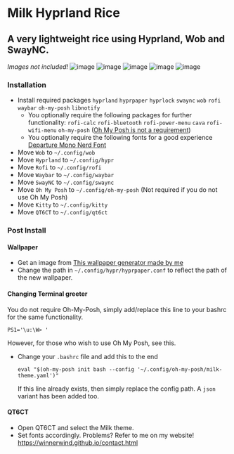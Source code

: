 # Milk Hyprland Rice
## A very lightweight rice using Hyprland, Wob and SwayNC.
*Images not included!*
![image](https://github.com/user-attachments/assets/f840ba2d-ff7e-44de-9ce3-a099fe621974)
![image](https://github.com/user-attachments/assets/a418a941-b6ab-4445-a0c5-dc89fe4ac9f5)
![image](https://github.com/user-attachments/assets/b751d296-ca02-4f49-9dc0-1889c3457db6)
![image](https://github.com/user-attachments/assets/3e3d178d-c08e-4733-9891-2d20f2d93f54)
![image](https://github.com/user-attachments/assets/a8ff453e-e46b-4783-b215-5b4f5243cff4)

### Installation
- Install required packages `hyprland` `hyprpaper` `hyprlock` `swaync` `wob` `rofi` `waybar` `oh-my-posh` `libnotify`
    - You optionally require the following packages for further functionality: `rofi-calc` `rofi-bluetooth` `rofi-power-menu` `cava` `rofi-wifi-menu` `oh-my-posh` ([Oh My Posh is not a requirement](#changing-terminal-greeter))
    - You optionally require the following fonts for a good experience [Departure Mono Nerd Font](https://github.com/ryanoasis/nerd-fonts/releases/download/v3.3.0/DepartureMono.zip)
- Move `Wob` to `~/.config/wob`
- Move `Hyprland` to `~/.config/hypr`
- Move `Rofi` to `~/.config/rofi`
- Move `Waybar` to `~/.config/waybar`
- Move `SwayNC` to `~/.config/swaync`
- Move `Oh My Posh` to `~/.config/oh-my-posh` (Not required if you do not use Oh My Posh)
- Move `Kitty` to `~/.config/kitty`
- Move `QT6CT` to `~/.config/qt6ct`

### Post Install
#### Wallpaper
- Get an image from [This wallpaper generator made by me](https://winnerwind.itch.io/mobmwg)
- Change the path in `~/.config/hypr/hyprpaper.conf` to reflect the path of the new wallpaper.
#### Changing Terminal greeter
You do not require Oh-My-Posh, simply add/replace this line to your bashrc for the same functionality.
```
PS1='\u:\W> '
```
However, for those who wish to use Oh My Posh, see this.
- Change your `.bashrc` file and add this to the end
  ```
  eval "$(oh-my-posh init bash --config '~/.config/oh-my-posh/milk-theme.yaml')"
  ```
  If this line already exists, then simply replace the config path. A `json` variant has been added too.
#### QT6CT
- Open QT6CT and select the Milk theme.
- Set fonts accordingly.
Problems? Refer to me on my website!
https://winnerwind.github.io/contact.html
